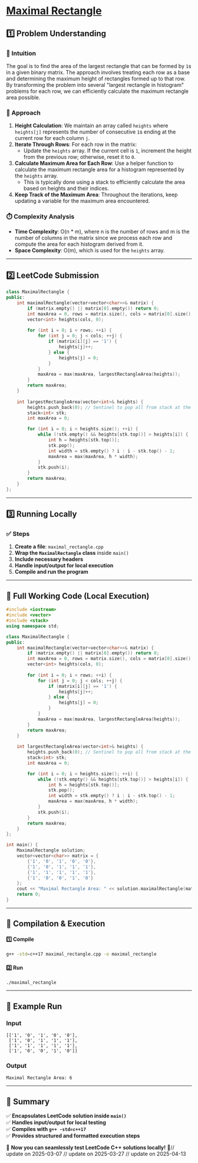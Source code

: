# **[Maximal Rectangle](https://leetcode.com/problems/maximal-rectangle/description/)**  

## **1️⃣ Problem Understanding**  
### **📌 Intuition**  
The goal is to find the area of the largest rectangle that can be formed by `1`s in a given binary matrix. The approach involves treating each row as a base and determining the maximum height of rectangles formed up to that row. By transforming the problem into several "largest rectangle in histogram" problems for each row, we can efficiently calculate the maximum rectangle area possible.

### **🚀 Approach**  
1. **Height Calculation**: We maintain an array called `heights` where `heights[j]` represents the number of consecutive `1`s ending at the current row for each column `j`.
2. **Iterate Through Rows**: For each row in the matrix:
   - Update the `heights` array. If the current cell is `1`, increment the height from the previous row; otherwise, reset it to `0`.
3. **Calculate Maximum Area for Each Row**: Use a helper function to calculate the maximum rectangle area for a histogram represented by the `heights` array.
   - This is typically done using a stack to efficiently calculate the area based on heights and their indices.
4. **Keep Track of the Maximum Area**: Throughout the iterations, keep updating a variable for the maximum area encountered.

### **⏱️ Complexity Analysis**  
- **Time Complexity**: O(n * m), where n is the number of rows and m is the number of columns in the matrix since we process each row and compute the area for each histogram derived from it.
- **Space Complexity**: O(m), which is used for the `heights` array.

---  

## **2️⃣ LeetCode Submission**  
```cpp
class MaximalRectangle {
public:
    int maximalRectangle(vector<vector<char>>& matrix) {
        if (matrix.empty() || matrix[0].empty()) return 0;
        int maxArea = 0, rows = matrix.size(), cols = matrix[0].size();
        vector<int> heights(cols, 0);
        
        for (int i = 0; i < rows; ++i) {
            for (int j = 0; j < cols; ++j) {
                if (matrix[i][j] == '1') {
                    heights[j]++;
                } else {
                    heights[j] = 0;
                }
            }
            maxArea = max(maxArea, largestRectangleArea(heights));
        }
        return maxArea;
    }
    
    int largestRectangleArea(vector<int>& heights) {
        heights.push_back(0); // Sentinel to pop all from stack at the end
        stack<int> stk;
        int maxArea = 0;

        for (int i = 0; i < heights.size(); ++i) {
            while (!stk.empty() && heights[stk.top()] > heights[i]) {
                int h = heights[stk.top()];
                stk.pop();
                int width = stk.empty() ? i : i - stk.top() - 1;
                maxArea = max(maxArea, h * width);
            }
            stk.push(i);
        }
        return maxArea;
    }
};  
```  

---  

## **3️⃣ Running Locally**  
### **✅ Steps**  
1. **Create a file**: `maximal_rectangle.cpp`  
2. **Wrap the `MaximalRectangle` class** inside `main()`  
3. **Include necessary headers**  
4. **Handle input/output for local execution**  
5. **Compile and run the program**  

---  

## **📝 Full Working Code (Local Execution)**  
```cpp
#include <iostream>
#include <vector>
#include <stack>
using namespace std;

class MaximalRectangle {
public:
    int maximalRectangle(vector<vector<char>>& matrix) {
        if (matrix.empty() || matrix[0].empty()) return 0;
        int maxArea = 0, rows = matrix.size(), cols = matrix[0].size();
        vector<int> heights(cols, 0);
        
        for (int i = 0; i < rows; ++i) {
            for (int j = 0; j < cols; ++j) {
                if (matrix[i][j] == '1') {
                    heights[j]++;
                } else {
                    heights[j] = 0;
                }
            }
            maxArea = max(maxArea, largestRectangleArea(heights));
        }
        return maxArea;
    }
    
    int largestRectangleArea(vector<int>& heights) {
        heights.push_back(0); // Sentinel to pop all from stack at the end
        stack<int> stk;
        int maxArea = 0;

        for (int i = 0; i < heights.size(); ++i) {
            while (!stk.empty() && heights[stk.top()] > heights[i]) {
                int h = heights[stk.top()];
                stk.pop();
                int width = stk.empty() ? i : i - stk.top() - 1;
                maxArea = max(maxArea, h * width);
            }
            stk.push(i);
        }
        return maxArea;
    }
};

int main() {
    MaximalRectangle solution;
    vector<vector<char>> matrix = {
        {'1', '0', '1', '0', '0'},
        {'1', '0', '1', '1', '1'},
        {'1', '1', '1', '1', '1'},
        {'1', '0', '0', '1', '0'}
    };
    cout << "Maximal Rectangle Area: " << solution.maximalRectangle(matrix) << endl;
    return 0;
}  
```  

---  

## **🔧 Compilation & Execution**  
#### **1️⃣ Compile**  
```bash
g++ -std=c++17 maximal_rectangle.cpp -o maximal_rectangle
```  

#### **2️⃣ Run**  
```bash
./maximal_rectangle
```  

---  

## **🎯 Example Run**  
### **Input**  
```
[['1', '0', '1', '0', '0'],
 ['1', '0', '1', '1', '1'],
 ['1', '1', '1', '1', '1'],
 ['1', '0', '0', '1', '0']]
```  
### **Output**  
```
Maximal Rectangle Area: 6
```  

---  

## **📌 Summary**  
✅ **Encapsulates LeetCode solution inside `main()`**  
✅ **Handles input/output for local testing**  
✅ **Compiles with `g++ -std=c++17`**  
✅ **Provides structured and formatted execution steps**  

🚀 **Now you can seamlessly test LeetCode C++ solutions locally!** 🚀// update on 2025-03-07
// update on 2025-03-27
// update on 2025-04-13
